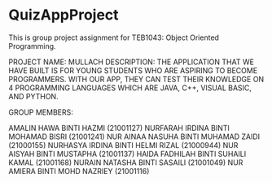 # QuizAppProject

This is group project assignment for TEB1043: Object Oriented Programming.

PROJECT NAME: MULLACH DESCRIPTION: THE APPLICATION THAT WE HAVE BUILT IS FOR YOUNG STUDENTS WHO ARE ASPIRING TO BECOME PROGRAMMERS. WITH OUR APP, THEY CAN TEST THEIR KNOWLEDGE ON 4 PROGRAMMING LANGUAGES WHICH ARE JAVA, C++, VISUAL BASIC, AND PYTHON.

GROUP MEMBERS:

AMALIN HAWA BINTI HAZMI (21001127)
NURFARAH IRDINA BINTI MOHAMAD BISRI (21001241)
NUR AINAA NASUHA BINTI MUHAMAD ZAIDI (21000155)
NURHASYA IRDINA BINTI HELMI RIZAL (21000944)
NUR AISYAH BINTI MUSTAPHA (21001137)
HAIDA FADHILAH BINTI SUHAILI KAMAL (21001168)
NURAIN NATASHA BINTI SASAILI (21001049)
NUR AMIERA BINTI MOHD NAZRIEY (21001116)
